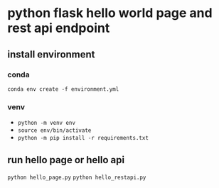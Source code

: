 # python flask hello world page and rest api endpoint

## install environment
### conda
`conda env create -f environment.yml`
### venv
- `python -m venv env`
- `source env/bin/activate`
- `python -m pip install -r requirements.txt`

## run hello page or hello api
`python hello_page.py`
`python hello_restapi.py`